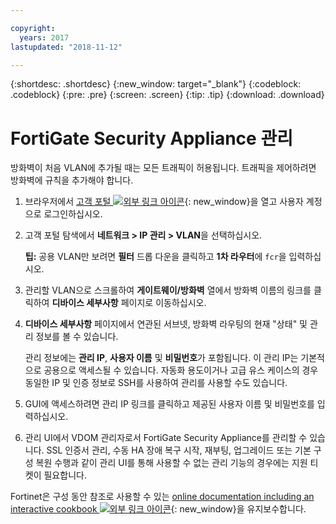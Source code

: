```yaml
---

copyright:
  years: 2017
lastupdated: "2018-11-12"

---
```


{:shortdesc: .shortdesc}
{:new_window: target="_blank"}
{:codeblock: .codeblock}
{:pre: .pre}
{:screen: .screen}
{:tip: .tip}
{:download: .download}

# FortiGate Security Appliance 관리

방화벽이 처음 VLAN에 추가될 때는 모든 트래픽이 허용됩니다. 트래픽을 제어하려면 방화벽에 규칙을 추가해야 합니다. 

1. 브라우저에서 [고객 포털 ![외부 링크 아이콘](../../icons/launch-glyph.svg "외부 링크 아이콘")](https://control.softlayer.com/){: new_window}을 열고 사용자 계정으로 로그인하십시오.
2. 고객 포털 탐색에서 **네트워크 > IP 관리 > VLAN**을 선택하십시오. 

	**팁:** 공용 VLAN만 보려면 **필터** 드롭 다운을 클릭하고 **1차 라우터**에 ``fcr``을 입력하십시오.
3. 관리할 VLAN으로 스크롤하여 **게이트웨이/방화벽** 열에서 방화벽 이름의 링크를 클릭하여 **디바이스 세부사항** 페이지로 이동하십시오.
4. **디바이스 세부사항** 페이지에서 연관된 서브넷, 방화벽 라우팅의 현재 "상태" 및 관리 정보를 볼 수 있습니다. 

	관리 정보에는 **관리 IP**, **사용자 이름** 및 **비밀번호**가 포함됩니다. 이 관리 IP는 기본적으로 공용으로 액세스될 수 있습니다. 자동화 용도이거나 고급 유스 케이스의 경우 동일한 IP 및 인증 정보로 SSH를 사용하여 관리를 사용할 수도 있습니다.
5. GUI에 액세스하려면 관리 IP 링크를 클릭하고 제공된 사용자 이름 및 비밀번호를 입력하십시오. 
6. 관리 UI에서 VDOM 관리자로서 FortiGate Security Appliance를 관리할 수 있습니다. SSL 인증서 관리, 수동 HA 장애 복구 시작, 재부팅, 업그레이드 또는 기본 구성 복원 수행과 같이 관리 UI를 통해 사용할 수 없는 관리 기능의 경우에는 지원 티켓이 필요합니다.

Fortinet은 구성 동안 참조로 사용할 수 있는 [online documentation including an interactive cookbook ![외부 링크 아이콘](../../icons/launch-glyph.svg "외부 링크 아이콘")](http://cookbook.fortinet.com/fortigate/){: new_window}을 유지보수합니다.
